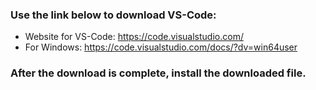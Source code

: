 ### Use the link below to download VS-Code:
- Website for VS-Code: https://code.visualstudio.com/
- For Windows: https://code.visualstudio.com/docs/?dv=win64user

### After the download is complete, install the downloaded file.